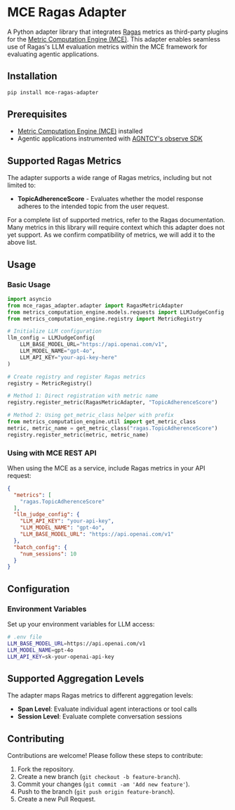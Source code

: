 # MCE Ragas Adapter

A Python adapter library that integrates [Ragas](https://github.com/explodinggradients/ragas) metrics as third-party plugins for the [Metric Computation Engine (MCE)](https://github.com/agntcy/telemetry-hub/tree/main/metrics_computation_engine). This adapter enables seamless use of Ragas's LLM evaluation metrics within the MCE framework for evaluating agentic applications.

## Installation

```bash
pip install mce-ragas-adapter
```

## Prerequisites

- [Metric Computation Engine (MCE)](https://github.com/agntcy/telemetry-hub/tree/main/metrics_computation_engine) installed
- Agentic applications instrumented with [AGNTCY's observe SDK](https://github.com/agntcy/observe)

## Supported Ragas Metrics

The adapter supports a wide range of Ragas metrics, including but not limited to:

- **TopicAdherenceScore** - Evaluates whether the model response adheres to the intended topic from the user request.

For a complete list of supported metrics, refer to the Ragas documentation. Many metrics in this library will require context which this adapter does not yet support. As we confirm compatibility of metrics, we will add it to the above list.

## Usage

### Basic Usage

```python
import asyncio
from mce_ragas_adapter.adapter import RagasMetricAdapter
from metrics_computation_engine.models.requests import LLMJudgeConfig
from metrics_computation_engine.registry import MetricRegistry

# Initialize LLM configuration
llm_config = LLMJudgeConfig(
    LLM_BASE_MODEL_URL="https://api.openai.com/v1",
    LLM_MODEL_NAME="gpt-4o",
    LLM_API_KEY="your-api-key-here"
)

# Create registry and register Ragas metrics
registry = MetricRegistry()

# Method 1: Direct registration with metric name
registry.register_metric(RagasMetricAdapter, "TopicAdherenceScore")

# Method 2: Using get_metric_class helper with prefix
from metrics_computation_engine.util import get_metric_class
metric, metric_name = get_metric_class("ragas.TopicAdherenceScore")
registry.register_metric(metric, metric_name)
```

### Using with MCE REST API

When using the MCE as a service, include Ragas metrics in your API request:

```json
{
  "metrics": [
    "ragas.TopicAdherenceScore"
  ],
  "llm_judge_config": {
    "LLM_API_KEY": "your-api-key",
    "LLM_MODEL_NAME": "gpt-4o",
    "LLM_BASE_MODEL_URL": "https://api.openai.com/v1"
  },
  "batch_config": {
    "num_sessions": 10
  }
}
```

## Configuration

### Environment Variables

Set up your environment variables for LLM access:

```bash
# .env file
LLM_BASE_MODEL_URL=https://api.openai.com/v1
LLM_MODEL_NAME=gpt-4o
LLM_API_KEY=sk-your-openai-api-key
```

## Supported Aggregation Levels

The adapter maps Ragas metrics to different aggregation levels:

- **Span Level**: Evaluate individual agent interactions or tool calls
- **Session Level**: Evaluate complete conversation sessions

## Contributing

Contributions are welcome! Please follow these steps to contribute:

1. Fork the repository.
2. Create a new branch (`git checkout -b feature-branch`).
3. Commit your changes (`git commit -am 'Add new feature'`).
4. Push to the branch (`git push origin feature-branch`).
5. Create a new Pull Request.
